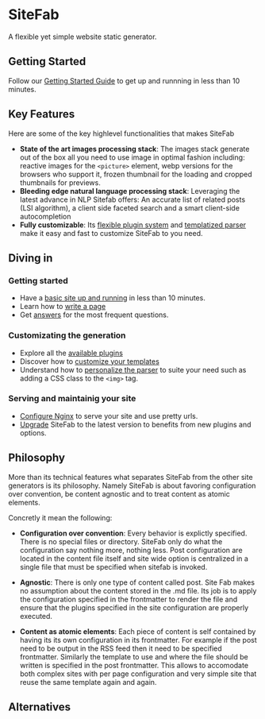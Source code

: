 # SiteFab

A flexible yet simple website static generator.

## Getting Started
Follow our [Getting Started Guide](/documentation/getting_started.md) to get up and runnning in less than 10 minutes.

## Key Features

Here are some of the key highlevel functionalities that makes SiteFab 

- **State of the art images processing stack**: The images stack generate out of the box all you need to use image in optimal fashion including: reactive images for the `<picture>` element, webp versions for the browsers who support it, frozen thumbnail for the loading and cropped thumbnails for previews.
- **Bleeding edge natural language processing stack**: Leveraging the latest advance in NLP Sitefab offers: An accurate list of related posts (LSI algorithm), a client side faceted search and a smart client-side autocompletion
- **Fully customizable**: Its [flexible plugin system](/documentation/plugins.md) and [templatized parser](/documentation/parser.md) make it easy and fast to customize SiteFab to you need.

## Diving in

### Getting started

- Have a  [basic site up and running](/documentation/getting_started.md)  in less than 10 minutes.
- Learn how to [write a page](/documentation/page.md)
- Get [answers](/documentation/faq.md) for the most frequent questions.

### Customizating the generation

- Explore all the [available plugins](/documentation/plugin_list.md)
- Discover how to [customize your templates](/documentation/templates.md)
- Understand how to [personalize the parser](/documentation/parser.md) to suite your need such as adding a CSS class to the `<img>` tag.

### Serving and maintainig your site

- [Configure Nginx](/documentation/nginx_install.md) to serve your site and use pretty urls.
- [Upgrade](/documentation/upgrade.md) SiteFab to the latest version to benefits from new plugins and options.

## Philosophy

More than its technical features what separates SiteFab from the other site generators is its philosophy.
Namely SiteFab is about favoring configuration over convention, be content agnostic and to treat 
content as atomic elements.

Concretly it mean the following:

- **Configuration over convention**: Every behavior is explictly specified. There is no special files or directory. SiteFab only
 do what the configuration say nothing more, nothing less. Post configuration are located in the content file itself and site wide
 option is centralized in a single file that must be specified when sitefab is invoked.

- **Agnostic**: There is only one type of content called post. Site Fab makes no assumption about the content stored 
    in the .md file. Its job is to apply the configuration specified in the frontmatter to render the file and ensure that
    the plugins specified in the site configuration are properly executed.

- **Content as atomic elements**: Each piece of content is self contained by having its its own configuration in its frontmatter. For
 example if the post need to be output in the RSS feed then it need to be specified frontmatter. Similarly the template to use 
 and where the file should be written is specified in the post frontmatter. This allows to accomodate both complex sites with per page
 configuration and very simple site that reuse the same template again and again.

## Alternatives
